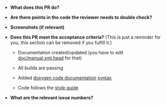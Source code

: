 * **What does this PR do?**

* **Are there points in the code the reviewer needs to double check?**

* **Screenshots (if relevant)**

* **Does this PR meet the acceptance criteria?** (This is just a reminder for you,
  this section can be removed if you fulfill it.)

   - Documentation created/updated (you have to edit
     [doc/manual.xml.head](https://www.github.com/neomutt/neomutt/blob/master/doc/manual.xml.head)
     for that)

   - All builds are passing

   - Added [doxygen code documentation](https://www.neomutt.org/dev/doxygen)
     [syntax](http://www.stack.nl/~dimitri/doxygen/manual/docblocks.html)

   - Code follows the [style guide](https://www.neomutt.org/dev/coding-style)

* **What are the relevant issue numbers?**

